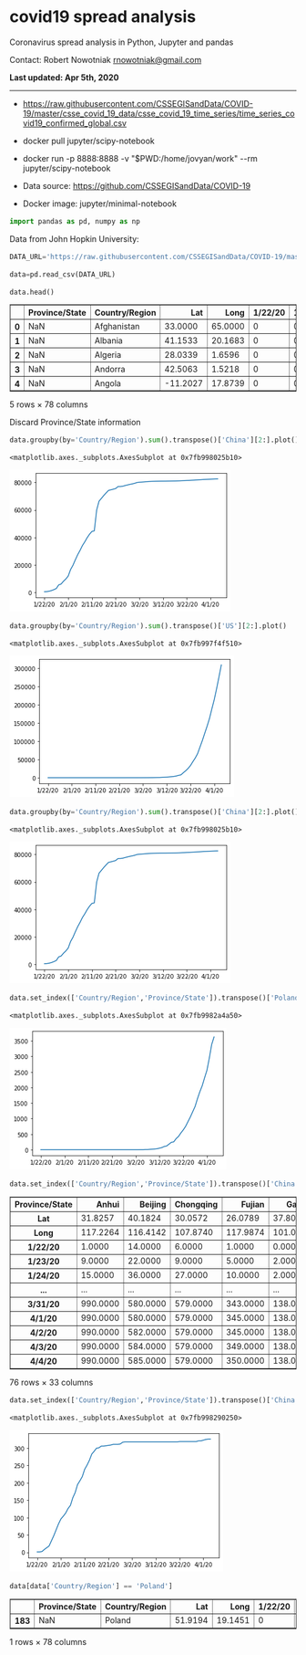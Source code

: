 # covid19 spread analysis
Coronavirus spread analysis in Python, Jupyter and pandas

Contact: Robert Nowotniak <rnowotniak@gmail.com>

**Last updated:  Apr 5th, 2020**


----



* https://raw.githubusercontent.com/CSSEGISandData/COVID-19/master/csse_covid_19_data/csse_covid_19_time_series/time_series_covid19_confirmed_global.csv



* docker pull jupyter/scipy-notebook
* docker run -p 8888:8888 -v "$PWD:/home/jovyan/work"   --rm jupyter/scipy-notebook

* Data source: https://github.com/CSSEGISandData/COVID-19
* Docker image: jupyter/minimal-notebook




```python
import pandas as pd, numpy as np
```

Data from John Hopkin University:


```python
DATA_URL='https://raw.githubusercontent.com/CSSEGISandData/COVID-19/master/csse_covid_19_data/csse_covid_19_time_series/time_series_covid19_confirmed_global.csv'
```


```python
data=pd.read_csv(DATA_URL)
```


```python
data.head()
```




<div>
<style scoped>
    .dataframe tbody tr th:only-of-type {
        vertical-align: middle;
    }

    .dataframe tbody tr th {
        vertical-align: top;
    }

    .dataframe thead th {
        text-align: right;
    }
</style>
<table border="1" class="dataframe">
  <thead>
    <tr style="text-align: right;">
      <th></th>
      <th>Province/State</th>
      <th>Country/Region</th>
      <th>Lat</th>
      <th>Long</th>
      <th>1/22/20</th>
      <th>1/23/20</th>
      <th>1/24/20</th>
      <th>1/25/20</th>
      <th>1/26/20</th>
      <th>1/27/20</th>
      <th>...</th>
      <th>3/26/20</th>
      <th>3/27/20</th>
      <th>3/28/20</th>
      <th>3/29/20</th>
      <th>3/30/20</th>
      <th>3/31/20</th>
      <th>4/1/20</th>
      <th>4/2/20</th>
      <th>4/3/20</th>
      <th>4/4/20</th>
    </tr>
  </thead>
  <tbody>
    <tr>
      <th>0</th>
      <td>NaN</td>
      <td>Afghanistan</td>
      <td>33.0000</td>
      <td>65.0000</td>
      <td>0</td>
      <td>0</td>
      <td>0</td>
      <td>0</td>
      <td>0</td>
      <td>0</td>
      <td>...</td>
      <td>94</td>
      <td>110</td>
      <td>110</td>
      <td>120</td>
      <td>170</td>
      <td>174</td>
      <td>237</td>
      <td>273</td>
      <td>281</td>
      <td>299</td>
    </tr>
    <tr>
      <th>1</th>
      <td>NaN</td>
      <td>Albania</td>
      <td>41.1533</td>
      <td>20.1683</td>
      <td>0</td>
      <td>0</td>
      <td>0</td>
      <td>0</td>
      <td>0</td>
      <td>0</td>
      <td>...</td>
      <td>174</td>
      <td>186</td>
      <td>197</td>
      <td>212</td>
      <td>223</td>
      <td>243</td>
      <td>259</td>
      <td>277</td>
      <td>304</td>
      <td>333</td>
    </tr>
    <tr>
      <th>2</th>
      <td>NaN</td>
      <td>Algeria</td>
      <td>28.0339</td>
      <td>1.6596</td>
      <td>0</td>
      <td>0</td>
      <td>0</td>
      <td>0</td>
      <td>0</td>
      <td>0</td>
      <td>...</td>
      <td>367</td>
      <td>409</td>
      <td>454</td>
      <td>511</td>
      <td>584</td>
      <td>716</td>
      <td>847</td>
      <td>986</td>
      <td>1171</td>
      <td>1251</td>
    </tr>
    <tr>
      <th>3</th>
      <td>NaN</td>
      <td>Andorra</td>
      <td>42.5063</td>
      <td>1.5218</td>
      <td>0</td>
      <td>0</td>
      <td>0</td>
      <td>0</td>
      <td>0</td>
      <td>0</td>
      <td>...</td>
      <td>224</td>
      <td>267</td>
      <td>308</td>
      <td>334</td>
      <td>370</td>
      <td>376</td>
      <td>390</td>
      <td>428</td>
      <td>439</td>
      <td>466</td>
    </tr>
    <tr>
      <th>4</th>
      <td>NaN</td>
      <td>Angola</td>
      <td>-11.2027</td>
      <td>17.8739</td>
      <td>0</td>
      <td>0</td>
      <td>0</td>
      <td>0</td>
      <td>0</td>
      <td>0</td>
      <td>...</td>
      <td>4</td>
      <td>4</td>
      <td>5</td>
      <td>7</td>
      <td>7</td>
      <td>7</td>
      <td>8</td>
      <td>8</td>
      <td>8</td>
      <td>10</td>
    </tr>
  </tbody>
</table>
<p>5 rows × 78 columns</p>
</div>



Discard Province/State information


```python
data.groupby(by='Country/Region').sum().transpose()['China'][2:].plot()
```




    <matplotlib.axes._subplots.AxesSubplot at 0x7fb998025b10>




![png](output_7_1.png)



```python
data.groupby(by='Country/Region').sum().transpose()['US'][2:].plot()
```




    <matplotlib.axes._subplots.AxesSubplot at 0x7fb997f4f510>




![png](output_8_1.png)



```python
data.groupby(by='Country/Region').sum().transpose()['China'][2:].plot()
```




    <matplotlib.axes._subplots.AxesSubplot at 0x7fb998025b10>




![png](output_9_1.png)



```python
data.set_index(['Country/Region','Province/State']).transpose()['Poland',np.nan][2:].plot()
```




    <matplotlib.axes._subplots.AxesSubplot at 0x7fb9982a4a50>




![png](output_10_1.png)



```python
data.set_index(['Country/Region','Province/State']).transpose()['China']
```




<div>
<style scoped>
    .dataframe tbody tr th:only-of-type {
        vertical-align: middle;
    }

    .dataframe tbody tr th {
        vertical-align: top;
    }

    .dataframe thead th {
        text-align: right;
    }
</style>
<table border="1" class="dataframe">
  <thead>
    <tr style="text-align: right;">
      <th>Province/State</th>
      <th>Anhui</th>
      <th>Beijing</th>
      <th>Chongqing</th>
      <th>Fujian</th>
      <th>Gansu</th>
      <th>Guangdong</th>
      <th>Guangxi</th>
      <th>Guizhou</th>
      <th>Hainan</th>
      <th>Hebei</th>
      <th>...</th>
      <th>Shaanxi</th>
      <th>Shandong</th>
      <th>Shanghai</th>
      <th>Shanxi</th>
      <th>Sichuan</th>
      <th>Tianjin</th>
      <th>Tibet</th>
      <th>Xinjiang</th>
      <th>Yunnan</th>
      <th>Zhejiang</th>
    </tr>
  </thead>
  <tbody>
    <tr>
      <th>Lat</th>
      <td>31.8257</td>
      <td>40.1824</td>
      <td>30.0572</td>
      <td>26.0789</td>
      <td>37.8099</td>
      <td>23.3417</td>
      <td>23.8298</td>
      <td>26.8154</td>
      <td>19.1959</td>
      <td>39.5490</td>
      <td>...</td>
      <td>35.1917</td>
      <td>36.3427</td>
      <td>31.2020</td>
      <td>37.5777</td>
      <td>30.6171</td>
      <td>39.3054</td>
      <td>31.6927</td>
      <td>41.1129</td>
      <td>24.974</td>
      <td>29.1832</td>
    </tr>
    <tr>
      <th>Long</th>
      <td>117.2264</td>
      <td>116.4142</td>
      <td>107.8740</td>
      <td>117.9874</td>
      <td>101.0583</td>
      <td>113.4244</td>
      <td>108.7881</td>
      <td>106.8748</td>
      <td>109.7453</td>
      <td>116.1306</td>
      <td>...</td>
      <td>108.8701</td>
      <td>118.1498</td>
      <td>121.4491</td>
      <td>112.2922</td>
      <td>102.7103</td>
      <td>117.3230</td>
      <td>88.0924</td>
      <td>85.2401</td>
      <td>101.487</td>
      <td>120.0934</td>
    </tr>
    <tr>
      <th>1/22/20</th>
      <td>1.0000</td>
      <td>14.0000</td>
      <td>6.0000</td>
      <td>1.0000</td>
      <td>0.0000</td>
      <td>26.0000</td>
      <td>2.0000</td>
      <td>1.0000</td>
      <td>4.0000</td>
      <td>1.0000</td>
      <td>...</td>
      <td>0.0000</td>
      <td>2.0000</td>
      <td>9.0000</td>
      <td>1.0000</td>
      <td>5.0000</td>
      <td>4.0000</td>
      <td>0.0000</td>
      <td>0.0000</td>
      <td>1.000</td>
      <td>10.0000</td>
    </tr>
    <tr>
      <th>1/23/20</th>
      <td>9.0000</td>
      <td>22.0000</td>
      <td>9.0000</td>
      <td>5.0000</td>
      <td>2.0000</td>
      <td>32.0000</td>
      <td>5.0000</td>
      <td>3.0000</td>
      <td>5.0000</td>
      <td>1.0000</td>
      <td>...</td>
      <td>3.0000</td>
      <td>6.0000</td>
      <td>16.0000</td>
      <td>1.0000</td>
      <td>8.0000</td>
      <td>4.0000</td>
      <td>0.0000</td>
      <td>2.0000</td>
      <td>2.000</td>
      <td>27.0000</td>
    </tr>
    <tr>
      <th>1/24/20</th>
      <td>15.0000</td>
      <td>36.0000</td>
      <td>27.0000</td>
      <td>10.0000</td>
      <td>2.0000</td>
      <td>53.0000</td>
      <td>23.0000</td>
      <td>3.0000</td>
      <td>8.0000</td>
      <td>2.0000</td>
      <td>...</td>
      <td>5.0000</td>
      <td>15.0000</td>
      <td>20.0000</td>
      <td>1.0000</td>
      <td>15.0000</td>
      <td>8.0000</td>
      <td>0.0000</td>
      <td>2.0000</td>
      <td>5.000</td>
      <td>43.0000</td>
    </tr>
    <tr>
      <th>...</th>
      <td>...</td>
      <td>...</td>
      <td>...</td>
      <td>...</td>
      <td>...</td>
      <td>...</td>
      <td>...</td>
      <td>...</td>
      <td>...</td>
      <td>...</td>
      <td>...</td>
      <td>...</td>
      <td>...</td>
      <td>...</td>
      <td>...</td>
      <td>...</td>
      <td>...</td>
      <td>...</td>
      <td>...</td>
      <td>...</td>
      <td>...</td>
    </tr>
    <tr>
      <th>3/31/20</th>
      <td>990.0000</td>
      <td>580.0000</td>
      <td>579.0000</td>
      <td>343.0000</td>
      <td>138.0000</td>
      <td>1494.0000</td>
      <td>254.0000</td>
      <td>146.0000</td>
      <td>168.0000</td>
      <td>321.0000</td>
      <td>...</td>
      <td>253.0000</td>
      <td>774.0000</td>
      <td>509.0000</td>
      <td>136.0000</td>
      <td>550.0000</td>
      <td>174.0000</td>
      <td>1.0000</td>
      <td>76.0000</td>
      <td>182.000</td>
      <td>1257.0000</td>
    </tr>
    <tr>
      <th>4/1/20</th>
      <td>990.0000</td>
      <td>580.0000</td>
      <td>579.0000</td>
      <td>345.0000</td>
      <td>138.0000</td>
      <td>1501.0000</td>
      <td>254.0000</td>
      <td>146.0000</td>
      <td>168.0000</td>
      <td>323.0000</td>
      <td>...</td>
      <td>255.0000</td>
      <td>774.0000</td>
      <td>516.0000</td>
      <td>137.0000</td>
      <td>552.0000</td>
      <td>176.0000</td>
      <td>1.0000</td>
      <td>76.0000</td>
      <td>182.000</td>
      <td>1257.0000</td>
    </tr>
    <tr>
      <th>4/2/20</th>
      <td>990.0000</td>
      <td>582.0000</td>
      <td>579.0000</td>
      <td>345.0000</td>
      <td>138.0000</td>
      <td>1507.0000</td>
      <td>254.0000</td>
      <td>146.0000</td>
      <td>168.0000</td>
      <td>325.0000</td>
      <td>...</td>
      <td>255.0000</td>
      <td>775.0000</td>
      <td>522.0000</td>
      <td>137.0000</td>
      <td>554.0000</td>
      <td>176.0000</td>
      <td>1.0000</td>
      <td>76.0000</td>
      <td>183.000</td>
      <td>1258.0000</td>
    </tr>
    <tr>
      <th>4/3/20</th>
      <td>990.0000</td>
      <td>584.0000</td>
      <td>579.0000</td>
      <td>349.0000</td>
      <td>138.0000</td>
      <td>1514.0000</td>
      <td>254.0000</td>
      <td>146.0000</td>
      <td>168.0000</td>
      <td>326.0000</td>
      <td>...</td>
      <td>255.0000</td>
      <td>778.0000</td>
      <td>526.0000</td>
      <td>137.0000</td>
      <td>555.0000</td>
      <td>180.0000</td>
      <td>1.0000</td>
      <td>76.0000</td>
      <td>184.000</td>
      <td>1260.0000</td>
    </tr>
    <tr>
      <th>4/4/20</th>
      <td>990.0000</td>
      <td>585.0000</td>
      <td>579.0000</td>
      <td>350.0000</td>
      <td>138.0000</td>
      <td>1516.0000</td>
      <td>254.0000</td>
      <td>146.0000</td>
      <td>168.0000</td>
      <td>326.0000</td>
      <td>...</td>
      <td>256.0000</td>
      <td>778.0000</td>
      <td>529.0000</td>
      <td>137.0000</td>
      <td>557.0000</td>
      <td>180.0000</td>
      <td>1.0000</td>
      <td>76.0000</td>
      <td>184.000</td>
      <td>1262.0000</td>
    </tr>
  </tbody>
</table>
<p>76 rows × 33 columns</p>
</div>




```python
data.set_index(['Country/Region','Province/State']).transpose()['China','Hebei'][2:].plot()
```




    <matplotlib.axes._subplots.AxesSubplot at 0x7fb998290250>




![png](output_12_1.png)



```python
data[data['Country/Region'] == 'Poland']
```




<div>
<style scoped>
    .dataframe tbody tr th:only-of-type {
        vertical-align: middle;
    }

    .dataframe tbody tr th {
        vertical-align: top;
    }

    .dataframe thead th {
        text-align: right;
    }
</style>
<table border="1" class="dataframe">
  <thead>
    <tr style="text-align: right;">
      <th></th>
      <th>Province/State</th>
      <th>Country/Region</th>
      <th>Lat</th>
      <th>Long</th>
      <th>1/22/20</th>
      <th>1/23/20</th>
      <th>1/24/20</th>
      <th>1/25/20</th>
      <th>1/26/20</th>
      <th>1/27/20</th>
      <th>...</th>
      <th>3/26/20</th>
      <th>3/27/20</th>
      <th>3/28/20</th>
      <th>3/29/20</th>
      <th>3/30/20</th>
      <th>3/31/20</th>
      <th>4/1/20</th>
      <th>4/2/20</th>
      <th>4/3/20</th>
      <th>4/4/20</th>
    </tr>
  </thead>
  <tbody>
    <tr>
      <th>183</th>
      <td>NaN</td>
      <td>Poland</td>
      <td>51.9194</td>
      <td>19.1451</td>
      <td>0</td>
      <td>0</td>
      <td>0</td>
      <td>0</td>
      <td>0</td>
      <td>0</td>
      <td>...</td>
      <td>1221</td>
      <td>1389</td>
      <td>1638</td>
      <td>1862</td>
      <td>2055</td>
      <td>2311</td>
      <td>2554</td>
      <td>2946</td>
      <td>3383</td>
      <td>3627</td>
    </tr>
  </tbody>
</table>
<p>1 rows × 78 columns</p>
</div>




```python

```
